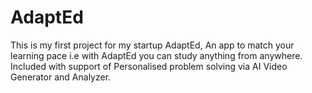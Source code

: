 # AdaptEd
This is my first project for my startup AdaptEd, An app to match your learning pace i.e with AdaptEd you can study anything from anywhere. Included with support of Personalised problem solving via AI Video Generator and Analyzer.

